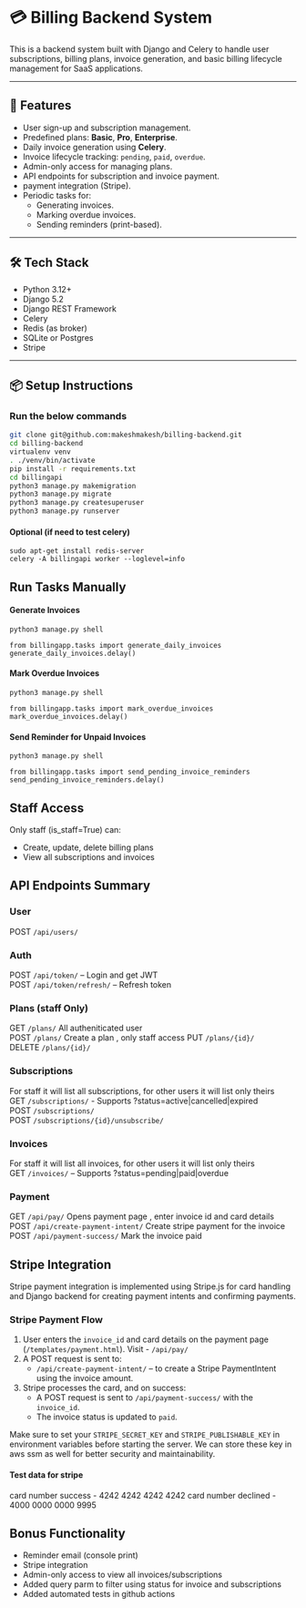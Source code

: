 # 💳 Billing Backend System

This is a backend system built with Django and Celery to handle user subscriptions, billing plans, invoice generation, and basic billing lifecycle management for SaaS applications.

---

## 🚀 Features

- User sign-up and subscription management.
- Predefined plans: **Basic**, **Pro**, **Enterprise**.
- Daily invoice generation using **Celery**.
- Invoice lifecycle tracking: `pending`, `paid`, `overdue`.
- Admin-only access for managing plans.
- API endpoints for subscription and invoice payment.
- payment integration (Stripe).
- Periodic tasks for:
  - Generating invoices.
  - Marking overdue invoices.
  - Sending reminders (print-based).

---

## 🛠 Tech Stack

- Python 3.12+
- Django 5.2
- Django REST Framework
- Celery
- Redis (as broker)
- SQLite or Postgres
- Stripe

---

## 📦 Setup Instructions

### Run the below commands

```bash
git clone git@github.com:makeshmakesh/billing-backend.git
cd billing-backend
virtualenv venv
. ./venv/bin/activate
pip install -r requirements.txt
cd billingapi
python3 manage.py makemigration
python3 manage.py migrate
python3 manage.py createsuperuser
python3 manage.py runserver
```

#### Optional (if need to test celery)
```
sudo apt-get install redis-server
celery -A billingapi worker --loglevel=info
```

## Run Tasks Manually
#### Generate Invoices
```
python3 manage.py shell

from billingapp.tasks import generate_daily_invoices
generate_daily_invoices.delay()
```
#### Mark Overdue Invoices
```
python3 manage.py shell

from billingapp.tasks import mark_overdue_invoices
mark_overdue_invoices.delay()
```

#### Send Reminder for Unpaid Invoices

```
python3 manage.py shell

from billingapp.tasks import send_pending_invoice_reminders
send_pending_invoice_reminders.delay()
```

## Staff Access
Only staff (is_staff=True) can:

* Create, update, delete billing plans
* View all subscriptions and invoices


## API Endpoints Summary

### User

POST `/api/users/`

### Auth
POST `/api/token/` – Login and get JWT  
POST `/api/token/refresh/` – Refresh token  

### Plans (staff Only)
GET `/plans/` All autheniticated user  
POST `/plans/`  Create a plan , only staff access
PUT `/plans/{id}/`  
DELETE `/plans/{id}/`  

### Subscriptions

For staff it will list all subscriptions, for other users it will list only theirs  
GET `/subscriptions/` - Supports ?status=active|cancelled|expired  
POST `/subscriptions/`  
POST `/subscriptions/{id}/unsubscribe/`  

### Invoices
For staff it will list all invoices, for other users it will list only theirs  
GET `/invoices/` – Supports ?status=pending|paid|overdue  

### Payment

GET `/api/pay/` Opens payment page , enter invoice id and card details  
POST `/api/create-payment-intent/` Create stripe payment for the invoice  
POST `/api/payment-success/` Mark the invoice paid  


## Stripe Integration
Stripe payment integration is implemented using Stripe.js for card handling and Django backend for creating payment intents and confirming payments.

### Stripe Payment Flow

1. User enters the `invoice_id` and card details on the payment page (`/templates/payment.html`). Visit - `/api/pay/`
2. A POST request is sent to:
   - `/api/create-payment-intent/` – to create a Stripe PaymentIntent using the invoice amount.
3. Stripe processes the card, and on success:
   - A POST request is sent to `/api/payment-success/` with the `invoice_id`.
   - The invoice status is updated to `paid`.

Make sure to set your `STRIPE_SECRET_KEY` and `STRIPE_PUBLISHABLE_KEY` in environment variables before starting the server.
We can store these key in aws ssm as well for better security and maintainability.

#### Test data for stripe

card number success - 4242 4242 4242 4242
card number declined - 4000 0000 0000 9995


## Bonus Functionality

* Reminder email (console print)
* Stripe integration
* Admin-only access to view all invoices/subscriptions
* Added query parm to filter using status for invoice and subscriptions
* Added automated tests in github actions

